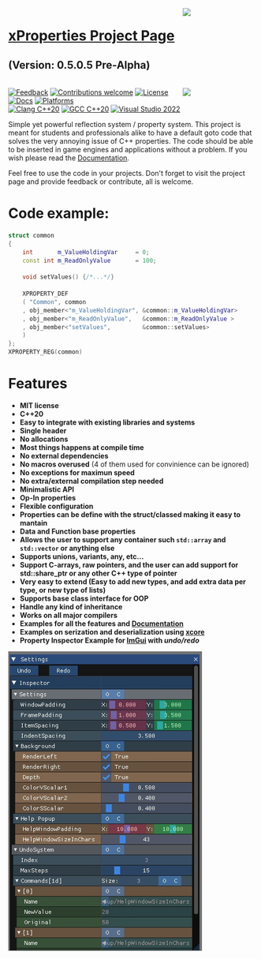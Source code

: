 <img src="https://i.imgur.com/GfJb3sQ.jpg" align="right" width="150px" />


# [xProperties Project Page](https://github.com/LIONant-depot/xproperty)

## (Version: 0.5.0.5 Pre-Alpha)

<br><img src="https://i.imgur.com/9a5d2ee.png" align="right" width="150px" />
[             ![Feedback](https://img.shields.io/badge/feedback-welcome-brightgreen.svg)](https://gitlab.com/LIONant/properties/issues)
[![Contributions welcome](https://img.shields.io/badge/contributions-welcome-brightgreen.svg)](https://gitlab.com/LIONant/properties)
[              ![License](https://img.shields.io/badge/license-MIT-blue.svg)](https://opensource.org/licenses/MIT)
<br>
[            ![Docs](https://img.shields.io/badge/docs-ready-brightgreen.svg)](https://gitlab.com/LIONant/properties/blob/master/docs/Documentation.md)
[            ![Platforms](https://img.shields.io/badge/Platforms-All%20Supported-blue.svg)]()
<br>
[          ![Clang C++20](https://img.shields.io/badge/clang%20C%2B%2B20-compatible-brightgreen.svg)]()
[            ![GCC C++20](https://img.shields.io/badge/gcc%20C%2B%2B20-compatible-brightgreen.svg)]()
[   ![Visual Studio 2022](https://img.shields.io/badge/Visual%20Studio%202022-compatible-brightgreen.svg)](https://github.com/LIONant-depot/xproperty/blob/master/documentation/Documentation.md)


Simple yet powerful reflection system / property system. This project is meant for students and professionals alike to have 
a default goto code that solves the very annoying issue of C++ properties. The code should be able to be inserted in game engines 
and applications without a problem. If you wish please read the
[Documentation](documentation/Main.md). 

Feel free to use the code in your projects. Don't forget to visit the project page and provide feedback or contribute, all is welcome.

# Code example:

```cpp
struct common
{
    int       m_ValueHoldingVar     = 0;
    const int m_ReadOnlyValue       = 100;  

    void setValues() {/*...*/}

    XPROPERTY_DEF
    ( "Common", common
    , obj_member<"m_ValueHoldingVar", &common::m_ValueHoldingVar>
    , obj_member<"m_ReadOnlyValue",   &common::m_ReadOnlyValue >
    , obj_member<"setValues",         &common::setValues>
    )
};
XPROPERTY_REG(common)
```

# Features
* **MIT license**
* **C++20**
* **Easy to integrate with existing libraries and systems**
* **Single header**
* **No allocations**
* **Most things happens at compile time**
* **No external dependencies**
* **No macros overused** (4 of them used for convinience can be ignored)
* **No exceptions for maximun speed**
* **No extra/external compilation step needed** 
* **Minimalistic API**
* **Op-In properties**
* **Flexible configuration**
* **Properties can be define with the struct/classed making it easy to mantain**
* **Data and Function base properties**
* **Allows the user to support any container such `std::array` and `std::vector` or anything else**
* **Supports unions, variants, any, etc...**
* **Support C-arrays, raw pointers, and the user can add support for std::share_ptr or any other C++ type of pointer**
* **Very easy to extend (Easy to add new types, and add extra data per type, or new type of lists)**
* **Supports base class interface for OOP**
* **Handle any kind of inheritance**
* **Works on all major compilers**
* **Examples for all the features and [Documentation](documentation/Main.md)**
* **Examples on serization and deserialization using [xcore](https://gitlab.com/LIONant/xcore)**
* **Property Inspector Example for [ImGui](https://github.com/ocornut/imgui) with *undo/redo***

![Inspector](documentation/ImguiPropertyInspector.png "ImGUI Property Inspector Example")
